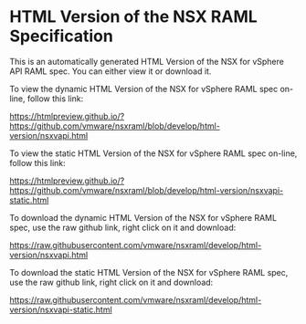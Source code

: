 # HTML Version of the NSX RAML Specification

This is an automatically generated HTML Version of the NSX for vSphere API RAML spec. You can either view it or download it.

To view the dynamic HTML Version of the NSX for vSphere RAML spec on-line, follow this link:

https://htmlpreview.github.io/?https://github.com/vmware/nsxraml/blob/develop/html-version/nsxvapi.html

To view the static HTML Version of the NSX for vSphere RAML spec on-line, follow this link:

https://htmlpreview.github.io/?https://github.com/vmware/nsxraml/blob/develop/html-version/nsxvapi-static.html

To download the dynamic HTML Version of the NSX for vSphere RAML spec, use the raw github link, right click on it and download:

https://raw.githubusercontent.com/vmware/nsxraml/develop/html-version/nsxvapi.html

To download the static HTML Version of the NSX for vSphere RAML spec, use the raw github link, right click on it and download:

https://raw.githubusercontent.com/vmware/nsxraml/develop/html-version/nsxvapi-static.html
